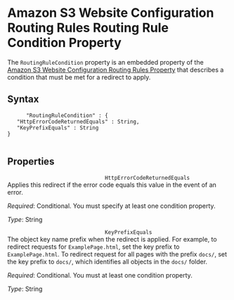 Amazon S3 Website Configuration Routing Rules Routing Rule Condition Property
=============================================================================

The `RoutingRuleCondition` property is an embedded property of the [Amazon S3 Website Configuration Routing Rules Property](aws-properties-s3-websiteconfiguration-routingrules.html "Amazon S3 Website Configuration Routing Rules Property") that describes a condition that must be met for a redirect to apply.

Syntax
------

``` {.programlisting}
      "RoutingRuleCondition" : {
   "HttpErrorCodeReturnedEquals" : String,
   "KeyPrefixEquals" : String
}
    
```

Properties
----------

 `                                HttpErrorCodeReturnedEquals                            `   
Applies this redirect if the error code equals this value in the event of an error.

*Required*: Conditional. You must specify at least one condition property.

*Type*: String

 `                                KeyPrefixEquals                            `   
The object key name prefix when the redirect is applied. For example, to redirect requests for `ExamplePage.html`, set the key prefix to `ExamplePage.html`. To redirect request for all pages with the prefix `docs/`, set the key prefix to `docs/`, which identifies all objects in the `docs/` folder.

*Required*: Conditional. You must at least one condition property.

*Type*: String


